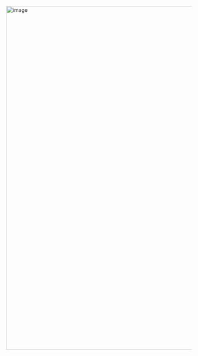 <img width="1920" height="933" alt="image" src="https://github.com/user-attachments/assets/5efbab2f-a1f6-43d8-bae2-25590fdcf8ec" />
